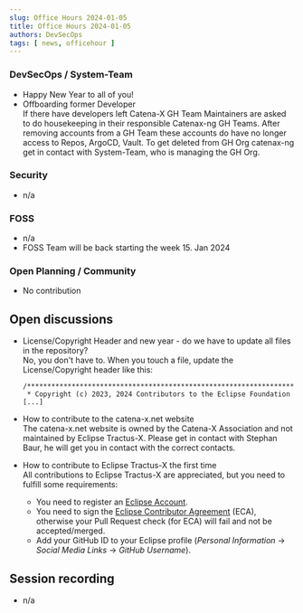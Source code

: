 ```yaml
---
slug: Office Hours 2024-01-05
title: Office Hours 2024-01-05
authors: DevSecOps
tags: [ news, officehour ]
---
```


### DevSecOps / System-Team

- Happy New Year to all of you!
- Offboarding former Developer  
  If there have developers left Catena-X GH Team Maintainers are asked to do housekeeping in their responsible
  Catenax-ng GH Teams. After removing accounts from a GH Team these accounts do have no longer access to Repos, ArgoCD,
  Vault. To get deleted from GH Org catenax-ng get in contact with System-Team, who is managing the GH Org.

### Security

- n/a

### FOSS

- n/a
- FOSS Team will be back starting the week 15. Jan 2024

### Open Planning / Community

- No contribution

## Open discussions

- License/Copyright Header and new year - do we have to update all files in the repository?  
  No, you don't have to. When you touch a file, update the License/Copyright header like this:

  ```text
  /*******************************************************************************
   * Copyright (c) 2023, 2024 Contributors to the Eclipse Foundation
  [...]
  ```

- How to contribute to the catena-x.net website  
  The catena-x.net website is owned by the Catena-X Association and not maintained by Eclipse Tractus-X. Please get in
  contact with Stephan Baur, he will get you in contact with the correct contacts.
- How to contribute to Eclipse Tractus-X the first time  
  All contributions to Eclipse Tractus-X are appreciated, but you need to fulfill some requirements:
  - You need to register an [Eclipse Account](https://accounts.eclipse.org/user/register).
  - You need to sign the [Eclipse Contributor Agreement](https://www.eclipse.org/legal/ECA.php) (ECA), otherwise your
    Pull Request check (for ECA) will fail and not be accepted/merged.
  - Add your GitHub ID to your Eclipse profile (_Personal Information_ → _Social Media Links_ → _GitHub Username_).

## Session recording

- n/a

